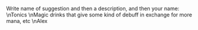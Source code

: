 Write name of suggestion and then a description, and then your name:
\nTonics
\nMagic drinks that give some kind of debuff in exchange for more mana, etc
\nAlex